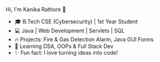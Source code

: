  Hi, I'm Kanika Rathore 👋

- 🎓 B.Tech CSE (Cybersecurity) | 1st Year Student
- 💻 Java | Web Development | Servlets | SQL
- 🔥 Projects: Fire & Gas Detection Alarm, Java GUI Forms
- 🌱 Learning DSA, OOPs & Full Stack Dev
- ✨ Fun fact: I love turning ideas into code!
